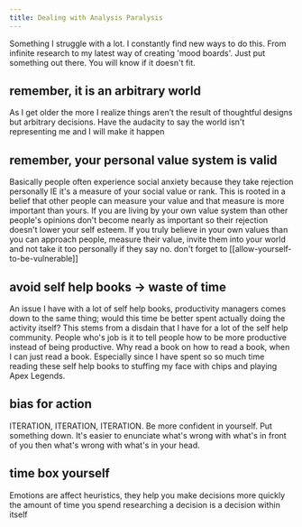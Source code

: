 ```yaml
---
title: Dealing with Analysis Paralysis
---
```

Something I struggle with a lot. I constantly find new ways to do this. From infinite research to my latest way of creating 'mood boards'. Just put something out there. You will know if it doesn't fit. 

## remember, it is an arbitrary world
As I get older the more I realize things aren’t the result of thoughtful designs but arbitrary decisions. Have the audacity to say the world isn't representing me and I will make it happen

## remember, your personal value system is valid
Basically people often experience social anxiety because they take rejection
personally IE it's a measure of your social value or rank.
This is rooted in a belief that other people can measure your value and that measure is more important than yours. If you are living by your own value system than other people's opinions don't become nearly as important so their rejection doesn't lower your self esteem. If you truly believe in your own values than you can approach people, measure their value, invite them into your world and not take it too personally if they say no.
don't forget to [[allow-yourself-to-be-vulnerable]]

## avoid self help books → waste of time
An issue I have with a lot of self help books, productivity managers comes down to the same thing; would this time be better spent actually doing the activity itself? This stems from a disdain that I have for a lot of the self help community. People who's job is it to tell people how to be more productive instead of being productive. Why read a book on how to read a book, when I can just read a book. Especially since I have spent so so much time reading these self help books to stuffing my face with chips and playing Apex Legends.

## bias for action
ITERATION, ITERATION, ITERATION.
Be more confident in yourself. Put something down. It's easier to enunciate what's wrong with what's in front of you then what's wrong with what's in your head.

## time box yourself
Emotions are affect heuristics, they help you make decisions more quickly
the amount of time you spend researching a decision is a decision within itself

